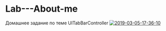 # Lab---About-me
Домашнее задание по теме UITabBarController
<a href="https://ibb.co/8YTkTHZ"><img src="https://i.ibb.co/8YTkTHZ/2019-03-05-17-36-10.png" alt="2019-03-05-17-36-10" border="0"></a>
